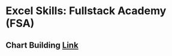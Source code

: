 # Excel Skills: Fullstack Academy (FSA)
##  Chart Building [Link](https://github.com/JacindaL/Excel_Skills_Practice-FSA/files/13242110/Chart_building_challenge_Jacinda.Lewis.xlsx)
